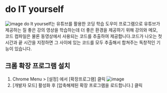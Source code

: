 # do IT yourself 
![image](https://user-images.githubusercontent.com/77157003/145246466-49a04428-dede-4c94-9dca-ac9b0e8501f4.png)
do It yourself는 유튜브를 활용한 코딩 학습 도우미 프로그램으로 유튜브가 제공하는 질 좋은 강의 영상을 학습하는데 더 좋은 환경을 제공하기 위해 강의와 메모, 코드 컴파일은 물론 동영상에서 사용되는 코드를 추출하여 제공합니다.코드가 나오는 첫 시간과 끝 시간을 지정하면 그 사이에 있는 코드를 모두 추출해서 합쳐주는 독창적인 기능이 있습니다.

## 크롬 확장 프로그램 설치
1. Chrome Menu > [설정] 에서 [확장프로그램] 클릭
![image](https://user-images.githubusercontent.com/77157003/145247771-7fc12e47-e2c8-44a6-bcda-7e61090eaf8f.png)
2. [개발자 모드] 활성화 후 [압축해제된 확장 프로그램을 로드합니다.] 클릭
